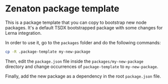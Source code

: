# Zenaton package template

This is a package template that you can copy to bootstrap new node packages.
It's a default TSDX bootstrapped package with some changes for Lerna integration.

In order to use it, go to the `packages` folder and do the following commands:

```sh
cp -R .package-template my-new-package
```

Then, edit the `package.json` file inside the `packages/my-new-package` directory and change occurrences of `package-template` to `my-new-package`.

Finally, add the new package as a dependency in the root `package.json` file.
